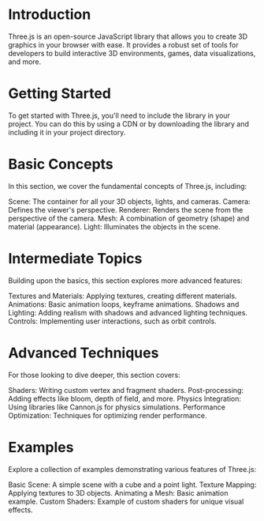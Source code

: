 
# Introduction
Three.js is an open-source JavaScript library that allows you to create 3D graphics in your browser with ease. It provides a robust set of tools for developers to build interactive 3D environments, games, data visualizations, and more.

# Getting Started
To get started with Three.js, you'll need to include the library in your project. You can do this by using a CDN or by downloading the library and including it in your project directory.

# Basic Concepts
In this section, we cover the fundamental concepts of Three.js, including:

Scene: The container for all your 3D objects, lights, and cameras.
Camera: Defines the viewer's perspective.
Renderer: Renders the scene from the perspective of the camera.
Mesh: A combination of geometry (shape) and material (appearance).
Light: Illuminates the objects in the scene.

# Intermediate Topics
Building upon the basics, this section explores more advanced features:

Textures and Materials: Applying textures, creating different materials.
Animations: Basic animation loops, keyframe animations.
Shadows and Lighting: Adding realism with shadows and advanced lighting techniques.
Controls: Implementing user interactions, such as orbit controls.

# Advanced Techniques
For those looking to dive deeper, this section covers:

Shaders: Writing custom vertex and fragment shaders.
Post-processing: Adding effects like bloom, depth of field, and more.
Physics Integration: Using libraries like Cannon.js for physics simulations.
Performance Optimization: Techniques for optimizing render performance.
# Examples
Explore a collection of examples demonstrating various features of Three.js:

Basic Scene: A simple scene with a cube and a point light.
Texture Mapping: Applying textures to 3D objects.
Animating a Mesh: Basic animation example.
Custom Shaders: Example of custom shaders for unique visual effects.
